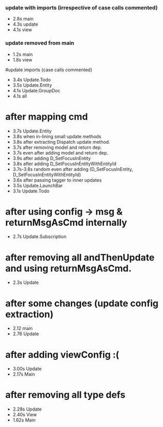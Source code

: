 ### update with imports (irrespective of case calls commented)

* 2.8s main
* 4.3s update
* 4.1s view

### update removed from main
* 1.2s main
* 1.8s view


#update imports (case calls commented)
* 3.4s Update.Todo
* 3.5s Update.Entity
* 4.1s Update.GroupDoc
* 4.1s all

# after mapping cmd
* 3.7s Update.Entity
* 3.8s when in-lining small update methods
* 3.8s after extracting Dispatch update method.
* 3.7s after removing model and return dep.
* 3.7s even after adding model and return dep.
* 3.9s after adding D_SetFocusInEntity
* 3.8s after adding D_SetFocusInEntityWithEntityId
* 3.7s-3.8s random even after adding (D_SetFocusInEntity, D_SetFocusInEntityWithEntityId)
* 3.6s after passing tagger to inner updates
* 3.5s Update.LaunchBar
* 3.1s Update.Todo

# after using config -> msg & returnMsgAsCmd internally 
* 2.7s Update.Subscription 


# after removing all andThenUpdate and using returnMsgAsCmd.
* 2.3s Update

# after some changes (update config extraction)
* 2.12 main
* 2.76 Update

# after adding viewConfig :(
* 3.00s Update
* 2.17s Main

# after removing all type defs 
* 2.28s Update
* 2.40s View
* 1.62s Main

